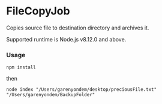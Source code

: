 # FileCopyJob
Copies source file to destination directory and archives it.

Supported runtime is Node.js v8.12.0 and above.

### Usage
```
npm install
```
then
```
node index "/Users/garenyondem/desktop/preciousFile.txt" "/Users/garenyondem/BackupFolder"
```
